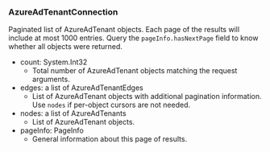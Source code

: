### AzureAdTenantConnection
Paginated list of AzureAdTenant objects. Each page of the results will include at most 1000 entries. Query the `pageInfo.hasNextPage` field to know whether all objects were returned.

- count: System.Int32
  - Total number of AzureAdTenant objects matching the request arguments.
- edges: a list of AzureAdTenantEdges
  - List of AzureAdTenant objects with additional pagination information. Use `nodes` if per-object cursors are not needed.
- nodes: a list of AzureAdTenants
  - List of AzureAdTenant objects.
- pageInfo: PageInfo
  - General information about this page of results.
